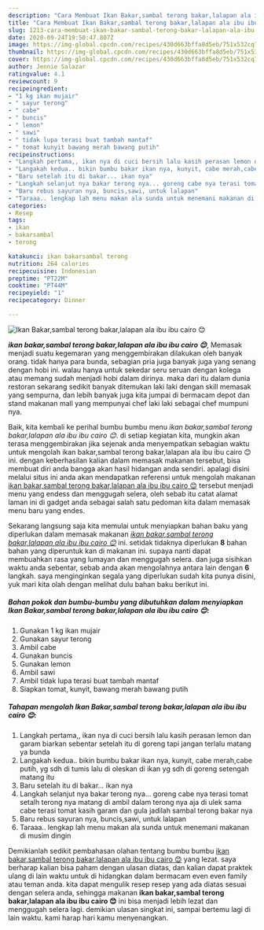 ```yaml
---
description: "Cara Membuat Ikan Bakar,sambal terong bakar,lalapan ala ibu ibu cairo 😊 yang Sempurna"
title: "Cara Membuat Ikan Bakar,sambal terong bakar,lalapan ala ibu ibu cairo 😊 yang Sempurna"
slug: 1213-cara-membuat-ikan-bakar-sambal-terong-bakar-lalapan-ala-ibu-ibu-cairo-yang-sempurna
date: 2020-09-24T19:50:47.807Z
image: https://img-global.cpcdn.com/recipes/430d663bffa8d5eb/751x532cq70/ikan-bakarsambal-terong-bakarlalapan-ala-ibu-ibu-cairo-😊-foto-resep-utama.jpg
thumbnail: https://img-global.cpcdn.com/recipes/430d663bffa8d5eb/751x532cq70/ikan-bakarsambal-terong-bakarlalapan-ala-ibu-ibu-cairo-😊-foto-resep-utama.jpg
cover: https://img-global.cpcdn.com/recipes/430d663bffa8d5eb/751x532cq70/ikan-bakarsambal-terong-bakarlalapan-ala-ibu-ibu-cairo-😊-foto-resep-utama.jpg
author: Jennie Salazar
ratingvalue: 4.1
reviewcount: 9
recipeingredient:
- "1 kg ikan mujair"
- " sayur terong"
- " cabe"
- " buncis"
- " lemon"
- " sawi"
- " tidak lupa terasi buat tambah mantaf"
- " tomat kunyit bawang merah bawang putih"
recipeinstructions:
- "Langkah pertama,, ikan nya di cuci bersih lalu kasih perasan lemon dan garam biarkan sebentar setelah itu di goreng tapi jangan terlalu matang ya bunda"
- "Langakah kedua.. bikin bumbu bakar ikan nya, kunyit, cabe merah,cabe putih, yg sdh di tumis lalu di oleskan di ikan yg sdh di goreng setengah matang itu"
- "Baru setelah itu di bakar... ikan nya"
- "Langkah selanjut nya bakar terong nya... goreng cabe nya terasi tomat setalh terong nya matang di ambil dalam terong nya aja di ulek sama cabe terasi tomat kasih garam dan gula jadilah sambal terong bakar nya"
- "Baru rebus sayuran nya, buncis,sawi, untuk lalapan"
- "Taraaa.. lengkap lah menu makan ala sunda untuk menemani makanan di musim dingin"
categories:
- Resep
tags:
- ikan
- bakarsambal
- terong

katakunci: ikan bakarsambal terong 
nutrition: 264 calories
recipecuisine: Indonesian
preptime: "PT22M"
cooktime: "PT44M"
recipeyield: "1"
recipecategory: Dinner

---
```



![Ikan Bakar,sambal terong bakar,lalapan ala ibu ibu cairo 😊](https://img-global.cpcdn.com/recipes/430d663bffa8d5eb/751x532cq70/ikan-bakarsambal-terong-bakarlalapan-ala-ibu-ibu-cairo-😊-foto-resep-utama.jpg)

<b><i>ikan bakar,sambal terong bakar,lalapan ala ibu ibu cairo 😊</i></b>, Memasak menjadi suatu kegemaran yang menggembirakan dilakukan oleh banyak orang. tidak hanya para bunda, sebagian pria juga banyak juga yang senang dengan hobi ini. walau hanya untuk sekedar seru seruan dengan kolega atau memang sudah menjadi hobi dalam dirinya. maka dari itu dalam dunia restoran sekarang sedikit banyak ditemukan laki laki dengan skill memasak yang sempurna, dan lebih banyak juga kita jumpai di bermacam depot dan stand makanan mall yang mempunyai chef laki laki sebagai chef mumpuni nya.



Baik, kita kembali ke perihal bumbu bumbu menu <i>ikan bakar,sambal terong bakar,lalapan ala ibu ibu cairo 😊</i>. di setiap kegiatan kita, mungkin akan terasa menggembirakan jika sejenak anda menyempatkan sebagian waktu untuk mengolah ikan bakar,sambal terong bakar,lalapan ala ibu ibu cairo 😊 ini. dengan keberhasilan kalian dalam memasak makanan tersebut, bisa membuat diri anda bangga akan hasil hidangan anda sendiri. apalagi disini melalui situs ini anda akan mendapatkan referensi untuk mengolah makanan <u>ikan bakar,sambal terong bakar,lalapan ala ibu ibu cairo 😊</u> tersebut menjadi menu yang endess dan menggugah selera, oleh sebab itu catat alamat laman ini di gadget anda sebagai salah satu pedoman kita dalam memasak menu baru yang endes.


Sekarang langsung saja kita memulai untuk menyiapkan bahan baku yang diperlukan dalam memasak makanan <u><i>ikan bakar,sambal terong bakar,lalapan ala ibu ibu cairo 😊</i></u> ini. setidak tidaknya diperlukan <b>8</b> bahan bahan yang diperuntuk kan di makanan ini. supaya nanti dapat membuahkan rasa yang lumayan dan menggugah selera. dan juga sisihkan waktu anda sebentar, sebab anda akan mengolahnya antara lain dengan <b>6</b> langkah. saya menginginkan segala yang diperlukan sudah kita punya disini, yuk mari kita olah dengan melihat dulu bahan baku berikut ini.

<!--inarticleads1-->

##### Bahan pokok dan bumbu-bumbu yang dibutuhkan dalam menyiapkan Ikan Bakar,sambal terong bakar,lalapan ala ibu ibu cairo 😊:

1. Gunakan 1 kg ikan mujair
1. Gunakan  sayur terong
1. Ambil  cabe
1. Gunakan  buncis
1. Gunakan  lemon
1. Ambil  sawi
1. Ambil  tidak lupa terasi buat tambah mantaf
1. Siapkan  tomat, kunyit, bawang merah bawang putih




<!--inarticleads2-->

##### Tahapan mengolah Ikan Bakar,sambal terong bakar,lalapan ala ibu ibu cairo 😊:

1. Langkah pertama,, ikan nya di cuci bersih lalu kasih perasan lemon dan garam biarkan sebentar setelah itu di goreng tapi jangan terlalu matang ya bunda
1. Langakah kedua.. bikin bumbu bakar ikan nya, kunyit, cabe merah,cabe putih, yg sdh di tumis lalu di oleskan di ikan yg sdh di goreng setengah matang itu
1. Baru setelah itu di bakar... ikan nya
1. Langkah selanjut nya bakar terong nya... goreng cabe nya terasi tomat setalh terong nya matang di ambil dalam terong nya aja di ulek sama cabe terasi tomat kasih garam dan gula jadilah sambal terong bakar nya
1. Baru rebus sayuran nya, buncis,sawi, untuk lalapan
1. Taraaa.. lengkap lah menu makan ala sunda untuk menemani makanan di musim dingin




Demikianlah sedikit pembahasan olahan tentang bumbu bumbu <u>ikan bakar,sambal terong bakar,lalapan ala ibu ibu cairo 😊</u> yang lezat. saya berharap kalian bisa paham dengan ulasan diatas, dan kalian dapat praktek ulang di lain waktu untuk di hidangkan dalam bermacam even even family atau teman anda. kita dapat mengulik resep resep yang ada diatas sesuai dengan selera anda, sehingga makanan <b>ikan bakar,sambal terong bakar,lalapan ala ibu ibu cairo 😊</b> ini bisa menjadi lebih lezat dan menggugah selera lagi. demikian ulasan singkat ini, sampai bertemu lagi di lain waktu. kami harap hari kamu menyenangkan.
